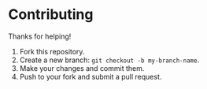 # Contributing

Thanks for helping!

1. Fork this repository.
2. Create a new branch: `git checkout -b my-branch-name`.
3. Make your changes and commit them.
4. Push to your fork and submit a pull request.
